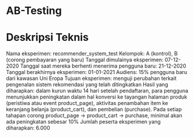 # AB-Testing

# Deskripsi Teknis
Nama eksperimen: recommender_system_test
Kelompok: А (kontrol), B (corong pembayaran yang baru)
Tanggal dimulainya eksperimen: 07-12-2020
Tanggal saat mereka berhenti menerima pengguna baru: 21-12-2020
Tanggal berakhirnya eksperimen: 01-01-2021
Audiens: 15% pengguna baru dari kawasan Uni Eropa
Tujuan eksperimen: menguji perubahan terkait pengenalan sistem rekomendasi yang telah ditingkatkan
Hasil yang diharapkan: dalam kurun waktu 14 hari setelah pendaftaran, para pengguna menunjukkan peningkatan dalam hal konversi ke tayangan halaman produk (peristiwa atau event product_page), aktivitas penambahan item ke keranjang belanja (product_cart), dan pembelian (purchase). Pada setiap tahapan corong product_page → product_cart → purchase, minimal akan ada peningkatan sebesar 10%
Jumlah peserta eksperimen yang diharapkan: 6.000

